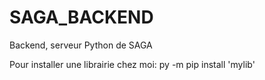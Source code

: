 # SAGA_BACKEND
Backend, serveur Python de SAGA


Pour installer une librairie chez moi:
py -m pip install 'mylib'